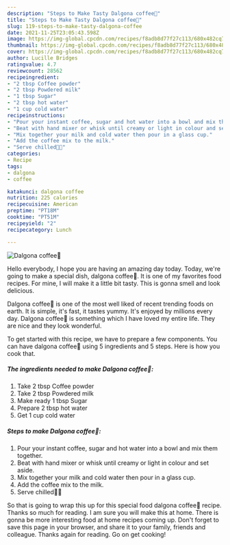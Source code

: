 ```yaml
---
description: "Steps to Make Tasty Dalgona coffee🍺"
title: "Steps to Make Tasty Dalgona coffee🍺"
slug: 119-steps-to-make-tasty-dalgona-coffee
date: 2021-11-25T23:05:43.598Z
image: https://img-global.cpcdn.com/recipes/f8adb8d77f27c113/680x482cq70/dalgona-coffee🍺-recipe-main-photo.jpg
thumbnail: https://img-global.cpcdn.com/recipes/f8adb8d77f27c113/680x482cq70/dalgona-coffee🍺-recipe-main-photo.jpg
cover: https://img-global.cpcdn.com/recipes/f8adb8d77f27c113/680x482cq70/dalgona-coffee🍺-recipe-main-photo.jpg
author: Lucille Bridges
ratingvalue: 4.7
reviewcount: 28562
recipeingredient:
- "2 tbsp Coffee powder"
- "2 tbsp Powdered milk"
- "1 tbsp Sugar"
- "2 tbsp hot water"
- "1 cup cold water"
recipeinstructions:
- "Pour your instant coffee, sugar and hot water into a bowl and mix them together."
- "Beat with hand mixer or whisk until creamy or light in colour and set aside."
- "Mix together your milk and cold water then pour in a glass cup."
- "Add the coffee mix to the milk."
- "Serve chilled🍺😉"
categories:
- Recipe
tags:
- dalgona
- coffee

katakunci: dalgona coffee 
nutrition: 225 calories
recipecuisine: American
preptime: "PT18M"
cooktime: "PT51M"
recipeyield: "2"
recipecategory: Lunch

---
```



![Dalgona coffee🍺](https://img-global.cpcdn.com/recipes/f8adb8d77f27c113/680x482cq70/dalgona-coffee🍺-recipe-main-photo.jpg)

Hello everybody, I hope you are having an amazing day today. Today, we're going to make a special dish, dalgona coffee🍺. It is one of my favorites food recipes. For mine, I will make it a little bit tasty. This is gonna smell and look delicious.

Dalgona coffee🍺 is one of the most well liked of recent trending foods on earth. It is simple, it's fast, it tastes yummy. It's enjoyed by millions every day. Dalgona coffee🍺 is something which I have loved my entire life. They are nice and they look wonderful.




To get started with this recipe, we have to prepare a few components. You can have dalgona coffee🍺 using 5 ingredients and 5 steps. Here is how you cook that.

<!--inarticleads1-->

##### The ingredients needed to make Dalgona coffee🍺:

1. Take 2 tbsp Coffee powder
1. Take 2 tbsp Powdered milk
1. Make ready 1 tbsp Sugar
1. Prepare 2 tbsp hot water
1. Get 1 cup cold water




<!--inarticleads2-->

##### Steps to make Dalgona coffee🍺:

1. Pour your instant coffee, sugar and hot water into a bowl and mix them together.
1. Beat with hand mixer or whisk until creamy or light in colour and set aside.
1. Mix together your milk and cold water then pour in a glass cup.
1. Add the coffee mix to the milk.
1. Serve chilled🍺😉




So that is going to wrap this up for this special food dalgona coffee🍺 recipe. Thanks so much for reading. I am sure you will make this at home. There is gonna be more interesting food at home recipes coming up. Don't forget to save this page in your browser, and share it to your family, friends and colleague. Thanks again for reading. Go on get cooking!

